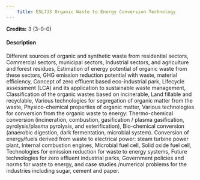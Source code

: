 ```yaml
---
    title: ESL733 Organic Waste to Energy Conversion Technology
---
```

**Credits:** 3 (3-0-0)



#### Description 
Different sources of organic and synthetic waste from residential sectors, Commercial sectors, municipal sectors, Industrial sectors, and agriculture and forest residues, Estimation of energy potential of organic waste from these sectors, GHG emission reduction potential with waste, material efficiency, Concept of zero effluent based eco-industrial park, Lifecycle assessment (LCA) and its application to sustainable waste management, Classification of the organic wastes based on incinerable, Land fillable and recyclable, Various technologies for segregation of organic matter from the waste, Physico-chemical properties of organic matter, Various technologies for conversion from the organic waste to energy: Thermo-chemical conversion (incineration, combustion, gasification / plasma gasification, pyrolysis/plasma pyrolysis, and esterification), Bio-chemical conversion (anaerobic digestion, dark fermentation, microbial system). Conversion of energy/fuels derived from waste to electrical power: steam turbine power plant, Internal combustion engines, Microbial fuel cell, Solid oxide fuel cell, Technologies for emission reduction for waste to energy systems, Future technologies for zero effluent industrial parks, Government policies and norms for waste to energy, and case studies /numerical problems for the industries including sugar, cement and paper.